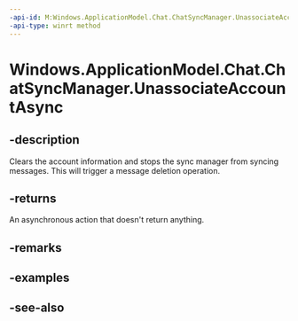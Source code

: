 ----api-id: M:Windows.ApplicationModel.Chat.ChatSyncManager.UnassociateAccountAsync
-api-type: winrt method
---<!-- Method syntaxpublic Windows.Foundation.IAsyncAction UnassociateAccountAsync()--># Windows.ApplicationModel.Chat.ChatSyncManager.UnassociateAccountAsync## -descriptionClears the account information and stops the sync manager from syncing messages. This will trigger a message deletion operation.## -returnsAn asynchronous action that doesn't return anything.## -remarks## -examples## -see-also